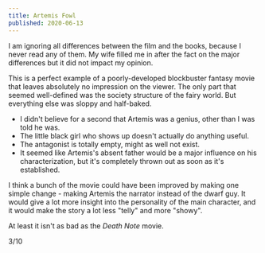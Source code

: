 ```yaml
---
title: Artemis Fowl
published: 2020-06-13
---
```


I am ignoring all differences between the film and the books, because I never read any of them. My wife filled me in after the fact on the major differences but it did not impact my opinion.

This is a perfect example of a poorly-developed blockbuster fantasy movie that leaves absolutely no impression on the viewer. The only part that seemed well-defined was the society structure of the fairy world. But everything else was sloppy and half-baked.

- I didn't believe for a second that Artemis was a genius, other than I was told he was.
- The little black girl who shows up doesn't actually do anything useful.
- The antagonist is totally empty, might as well not exist.
- It seemed like Artemis's absent father would be a major influence on his characterization, but it's completely thrown out as soon as it's established.

I think a bunch of the movie could have been improved by making one simple change - making Artemis the narrator instead of the dwarf guy. It would give a lot more insight into the personality of the main character, and it would make the story a lot less "telly" and more "showy".

At least it isn't as bad as the _Death Note_ movie.

3/10
